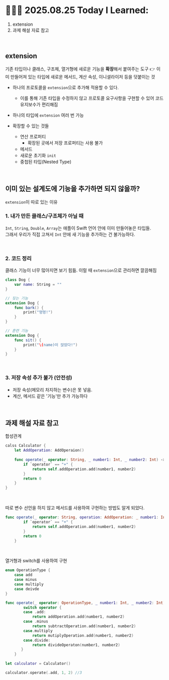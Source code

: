 # 👩🏻‍💻 2025.08.25 Today I Learned:
1. extension
2. 과제 해설 자료 참고

<br>

## extension
기존 타입이나 클래스, 구조체, 열거형에 새로운 기능을 **확장**해서 붙여주는 도구
👉 이미 만들어져 있는 타입에 새로운 메서드, 계산 속성, 이니셜라이저 등을 덧붙이는 것

- 하나의 프로토콜을 `extension`으로 추가해 적용할 수 있다.
	
    - 이를 통해 기존 타입을 수정하지 않고 프로토콜 요구사항을 구현할 수 있어 코드 유지보수가 편리해짐
- 하나의 타입에 `extension` 여러 번 가능
- 확장할 수 있는 것들
	
    - 연산 프로퍼티
    	- 확장된 곳에서 저장 프로퍼티는 사용 불가
    - 메서드
    - 새로운 초기화 `init`
    - 중첩된 타입(Nested Type)
    
    
<br>

## 이미 있는 설계도에 기능을 추가하면 되지 않을까?
`extension`이 따로 있는 이유

### 1. 내가 만든 클래스/구조체가 아닐 때
`Int`, `String`, `Double`, `Array`는 애플이 Swift 언어 안에 이미 만들어놓은 타입들. <br>
그래서 우리가 직접 고쳐서 `Int` 안에 새 기능을 추가하는 건 불가능하다.

<br>


### 2. 코드 정리 
클래스 기능이 너무 많아지면 보기 힘듦.
이럴 때 `extension`으로 관리하면 깔끔해짐
```swift
class Dog {
    var name: String = ""
}

// 짖는 기능
extension Dog {
    func bark() {
        print("멍멍!")
    }
}

// 훈련 기능
extension Dog {
    func sit() {
        print("\(name)이 앉았다!")
    }
}

```

<br>

### 3. 저장 속성 추가 불가 (안전성)
- 저장 속성(메모리 차지하는 변수)은 못 넣음.
- 계산, 메서드 같은 '기능'만 추가 가능하다

<br>


## 과제 해설 자료 참고
합성관계
```swift
calss Calculator {
	let AddOperation: AddOperaion()
    
    func operate(_ operator: String, _ number1: Int, _ number2: Int) -> Int {
    	if `operator` == "+" {
        	return self.addOperation.add(number1, number2)
        }
    	return 0
    }
}
```


<br>

따로 변수 선언을 하지 않고 메서드를 사용하여 구현하는 방법도 알게 되었다.
```swift
func operate(_ operator: String, operation: AddOperation: _ number1: Int, _ number2: Int) -> Int {
    	if `operator` == "+" {
        	return self.addOperation.add(number1, number2)
        }
    	return 0
    }
```

<br>

열거형과 switch를 사용하여 구현

```swift
enum OperationType {
	case add
    case minus
    case multiply
    case deivde
}

func operate(_ operator: OperationType, _ number1: Int, _ number2: Int) -> Int {
    	switch operator {
        case .add:
        	return addOperation.add(number1, number2)
        case .minus
       		return subtractOperation.add(number1, number2)
        case.multiply
        	return mutiplyOperation.add(number1, number2)
        case.divide:
        	return divideOperaton(number1, number2)
       }
    }
   
let calculator = Calculator()

calculator.operate(.add, 1, 2) //3
```

<br>

